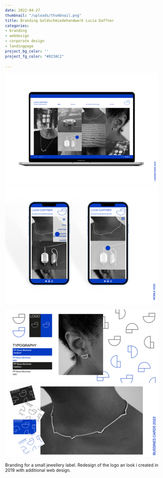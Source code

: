 ```yaml
---
date: 2022-04-27
thumbnail: "/uploads/thumbnail.png"
title: Branding Goldschmiedehandwerk Lucia Daffner
categories:
- branding
- webdesign
- corporate design
- landingpage
project_bg_color: ''
project_fg_color: "#023AC2"

---
```

![](/uploads/landing-pageweb.png)![](/uploads/mobileweb.png)

![](/uploads/branding.png)![](/uploads/bussinescard.png)

Branding for a small jewellery label. Redesign of the logo an look i created in 2019 with additional web design.
